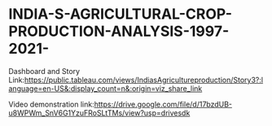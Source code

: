 # INDIA-S-AGRICULTURAL-CROP-PRODUCTION-ANALYSIS-1997-2021-



Dashboard and Story Link:https://public.tableau.com/views/IndiasAgricultureproduction/Story3?:language=en-US&:display_count=n&:origin=viz_share_link


Video demonstration link:https://drive.google.com/file/d/17bzdUB-u8WPWm_SnV6G1YzuFRoSLtTMs/view?usp=drivesdk
